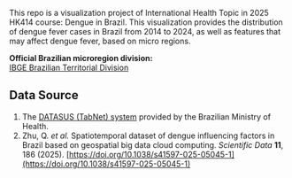 This repo is a visualization project of International Health Topic in 2025 HK414 course: Dengue in Brazil.
This visualization provides the distribution of dengue fever cases in Brazil from 2014 to 2024, as well as features that may affect dengue fever, based on micro regions.

**Official Brazilian microregion division:**  
[IBGE Brazilian Territorial Division](https://www.ibge.gov.br/en/geosciences/territorial-organization/territorial-organization/23708-brazilian-territorial-division.html?lang=en-GB)

## Data Source

1. The [DATASUS (TabNet) system](http://tabnet.datasus.gov.br/) provided by the Brazilian Ministry of Health.  
2. Zhu, Q. *et al.* Spatiotemporal dataset of dengue influencing factors in Brazil based on geospatial big data cloud computing. *Scientific Data* **11**, 186 (2025). [https://doi.org/10.1038/s41597-025-05045-1](https://doi.org/10.1038/s41597-025-05045-1)
